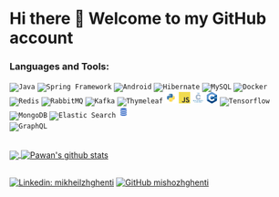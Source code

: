 # Hi there 👋 Welcome to my GitHub account


<!--
**mishozhghenti/mishozhghenti** is a ✨ _special_ ✨ repository because its `README.md` (this file) appears on your GitHub profile.

Here are some ideas to get you started:

- 🔭 I’m currently working on ...
- 🌱 I’m currently learning ...
- 👯 I’m looking to collaborate on ...
- 🤔 I’m looking for help with ...
- 💬 Ask me about ...
- 📫 How to reach me: ...
- 😄 Pronouns: ...
- ⚡ Fun fact: ...
-->

### Languages and Tools:<br>
<code><img height="20" title="Java" src="https://cdn.iconscout.com/icon/free/png-512/java-43-569305.png"></code>
<code><img height="20" title="Spring Framework" src="https://spring.io/images/spring-logo-9146a4d3298760c2e7e49595184e1975.svg"></code>
<code><img height="20" title="Android" src="https://cdn1.iconfinder.com/data/icons/logotypes/32/android-512.png"></code>
<code><img height="20" title="Hibernate" src="https://design.jboss.org/hibernate/logo/final/hibernate_logo_whitebkg_stacked_256px.png"></code>
<code><img height="20" title="MySQL" src="https://camo.githubusercontent.com/f85f882cb31eeaeee657ec955313015c30378e8f56c3dc2f06933b617a276cfd/68747470733a2f2f77372e706e6777696e672e636f6d2f706e67732f3734372f3739382f706e672d7472616e73706172656e742d6d7973716c2d6c6f676f2d6d7973716c2d64617461626173652d7765622d646576656c6f706d656e742d636f6d70757465722d736f6674776172652d646f6c7068696e2d6d6172696e652d6d616d6d616c2d616e696d616c732d746578742d7468756d626e61696c2e706e67"></code>
<code><img height="20" title="Docker" src="https://cdn.iconscout.com/icon/free/png-512/docker-226091.png"></code>
<code><img height="20" title="Redis" src="https://cdn4.iconfinder.com/data/icons/redis-2/1451/Untitled-2-512.png"></code>
<code><img height="20" title="RabbitMQ" src="https://cdn.iconscout.com/icon/free/png-256/rabbitmq-282296.png"></code>
<code><img height="20" title="Kafka" src="https://www.pinclipart.com/picdir/middle/573-5739191_kafka-stream-icon-clipart.png"></code>
<code><img height="20" title="Thymeleaf" src="https://www.thymeleaf.org/doc/images/thymeleaf.png"></code>
<code><img height="20" title="Python" src="https://raw.githubusercontent.com/github/explore/80688e429a7d4ef2fca1e82350fe8e3517d3494d/topics/python/python.png"></code>
<code><img height="20" title="JavaScript" src="https://raw.githubusercontent.com/github/explore/80688e429a7d4ef2fca1e82350fe8e3517d3494d/topics/javascript/javascript.png"></code>
<code><img height="20" title="C" src="https://raw.githubusercontent.com/github/explore/80688e429a7d4ef2fca1e82350fe8e3517d3494d/topics/c/c.png"></code>
<code><img height="20" title="C++" src="https://raw.githubusercontent.com/github/explore/80688e429a7d4ef2fca1e82350fe8e3517d3494d/topics/cpp/cpp.png"></code>
<code><img height="20" title="Tensorflow" src="https://iconape.com/wp-content/files/cy/352956/png/tensorflow-logo.png"></code>    
<code><img height="20" title="MongoDB" src="https://webassets.mongodb.com/_com_assets/cms/MongoDB_Logo_FullColorBlack_RGB-4td3yuxzjs.png"></code>
<code><img height="20" title="Elastic Search" src="https://cdn.iconscout.com/icon/free/png-512/elasticsearch-226094.png"></code>
<code><img height="20" title="SQL" src="https://raw.githubusercontent.com/github/explore/80688e429a7d4ef2fca1e82350fe8e3517d3494d/topics/sql/sql.png"></code>    
<code><img height="20" title="GraphQL" src="https://davidwalsh.name/demo/graphql-intro/graphql.png"></code>    

<br/>
<a href="https://github.com/mishozhghenti">
  <img align="center" src="https://github-readme-stats.vercel.app/api/top-langs/?username=mishozhghenti&theme=light&hide_langs_below=1" />
</a>
<a href="https://github.com/mishozhghenti">
 <img align="center" src="https://github-readme-stats.vercel.app/api?username=mishozhghenti&show_icons=true&theme=light&line_height=27" alt="Pawan's github stats"/>
</a>

<br/>
<br/>

[![Linkedin: mikheilzhghenti](https://img.shields.io/badge/-mikheilzhghenti-blue?style=flat-square&logo=Linkedin&logoColor=white&link=https://www.linkedin.com/in/mikheilzhghenti/)](https://www.linkedin.com/in/mikheilzhghenti/)
[![GitHub mishozhghenti](https://img.shields.io/github/followers/mishozhghenti?label=follow&style=social)](https://github.com/mishozhghenti)


